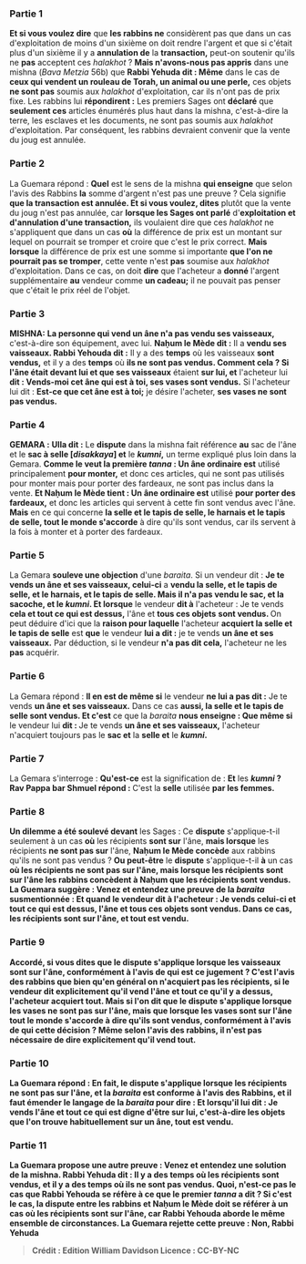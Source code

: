 
### Partie 1
<b>Et si vous voulez dire</b> que <b>les rabbins ne</b> considèrent pas que dans un cas d'exploitation de moins d'un sixième on doit rendre l'argent et que si c'était plus d'un sixième il y a <b>annulation de</b> la <b>transaction,</b> peut-on soutenir qu'ils ne <b>pas</b> acceptent ces <i>halakhot</i> ? <b>Mais n'avons-nous pas appris</b> dans une mishna (<i>Bava Metzia</i> 56b) que <b>Rabbi Yehuda dit : Même</b> dans le cas de <b>ceux qui vendent un rouleau de Torah, un animal ou une perle,</b> ces objets <b>ne sont pas</b> soumis aux <i>halakhot</i> d'exploitation,</b> car ils n'ont pas de prix fixe. Les rabbins lui <b>répondirent :</b> Les premiers Sages ont <b>déclaré</b> que <b>seulement ces</b> articles énumérés plus haut dans la mishna, c'est-à-dire la terre, les esclaves et les documents, ne sont pas soumis aux <i>halakhot</i> d'exploitation. Par conséquent, les rabbins devraient convenir que la vente du joug est annulée.

### Partie 2
La Guemara répond : <b>Quel</b> est le sens de la mishna <b>qui enseigne</b> que selon l'avis des Rabbins <b>la</b> somme d'argent n'est pas une preuve ?</b> Cela signifie <b>que la transaction est annulée. Et si vous voulez, dites</b> plutôt que la vente du joug n'est pas annulée, car <b>lorsque les Sages ont parlé</b> d'<b>exploitation et d'annulation d'une transaction,</b> ils voulaient dire que ces <i>halakhot</i> ne s'appliquent que dans un cas <b>où</b> la différence de prix est un montant sur lequel on pourrait se tromper</b> et croire que c'est le prix correct. <b>Mais lorsque</b> la différence de prix est une somme si importante <b>que l'on ne pourrait pas se tromper</b>, cette vente n'est <b>pas</b> soumise aux <i>halakhot</i> d'exploitation. Dans ce cas, on doit <b>dire</b> que l'acheteur a <b>donné</b> l'argent supplémentaire <b>au</b> vendeur comme <b>un cadeau;</b> il ne pouvait pas penser que c'était le prix réel de l'objet.

### Partie 3
<strong>MISHNA:</strong> <b>La personne qui vend un âne n'a pas vendu ses vaisseaux,</b> c'est-à-dire son équipement, avec lui. <b>Naḥum le Mède dit :</b> Il a <b>vendu ses vaisseaux. Rabbi Yehouda dit :</b> Il y a des <b>temps</b> où les vaisseaux <b>sont vendus,</b> et il y a des <b>temps</b> où <b>ils ne sont pas vendus. Comment cela ? Si l'âne était devant lui et que ses vaisseaux</b> étaient <b>sur lui, et</b> l'acheteur lui <b>dit : Vends-moi cet âne qui est à toi, ses vases sont vendus.</b> Si l'acheteur lui dit : <b>Est-ce que cet âne est à toi;</b> je désire l'acheter, <b>ses vases ne sont pas vendus.</b>

### Partie 4
<strong>GEMARA :</strong> <b>Ulla dit :</b> Le <b>dispute</b> dans la mishna fait référence <b>au</b> sac de l'âne et</b> le <b>sac à selle [<i>disakkaya</i>] et</b> le <b><i>kumni</i>,</b> un terme expliqué plus loin dans la Gemara. <b>Comme le veut la première <i>tanna</i> : Un âne ordinaire est</b> utilisé principalement <b>pour monter,</b> et donc ces articles, qui ne sont pas utilisés pour monter mais pour porter des fardeaux, ne sont pas inclus dans la vente. <b>Et Naḥum le Mède tient : Un âne ordinaire est</b> utilisé <b>pour porter des fardeaux,</b> et donc les articles qui servent à cette fin sont vendus avec l'âne. <b>Mais</b> en ce qui concerne <b>la selle et le tapis de selle, le harnais et le tapis de selle, tout le monde s'accorde</b> à dire qu'ils sont vendus,</b> car ils servent à la fois à monter et à porter des fardeaux.

### Partie 5
La Gemara <b>souleve une objection</b> d'une <i>baraita</i>. Si un vendeur dit : <b>Je te vends un âne et ses vaisseaux, celui-ci</b> a <b>vendu la selle, et le tapis de selle, et le harnais, et le tapis de selle. Mais il n'a pas vendu le sac, et la sacoche, et le <i>kumni</i>. Et lorsque</b> le vendeur <b>dit à</b> l'acheteur : Je te vends <b>cela et tout ce qui est dessus,</b> l'âne et <b>tous ces objets</b> <b>sont vendus. </b> On peut déduire d'ici que la <b>raison pour laquelle</b> l'acheteur <b>acquiert la selle et le tapis de selle</b> est <b>que</b> le vendeur <b>lui a dit :</b> je te vends <b>un âne et ses vaisseaux.</b> Par déduction, si le vendeur <b>n'a pas dit cela,</b> l'acheteur ne les <b>pas</b> acquérir.

### Partie 6
La Gemara répond : <b>Il en est de même si</b> le vendeur <b>ne lui a pas dit :</b> Je te vends <b>un âne et ses vaisseaux.</b> Dans ce cas <b>aussi, la selle et le tapis de selle sont vendus. Et c'est</b> ce que la <i>baraita</i> <b>nous enseigne : Que même si</b> le vendeur lui <b>dit : </b> Je te vends <b>un âne et ses vaisseaux,</b> l'acheteur n'acquiert toujours pas</b> le <b>sac et</b> la <b>selle et</b> le <b><i>kumni</i>.</b>

### Partie 7
La Gemara s'interroge : <b>Qu'est-ce</b> est la signification de : <b>Et</b> les <b><i>kumni</i> ? Rav Pappa bar Shmuel répond : </b> C'est la <b>selle</b> utilisée <b>par les femmes.</b>

### Partie 8
<b>Un dilemme a été soulevé devant</b> les Sages : Ce <b>dispute</b> s'applique-t-il seulement à un cas <b>où</b> les récipients <b>sont sur</b> l'âne, <b>mais lorsque</b> les récipients <b>ne sont pas sur</b> l'âne, <b>Naḥum le Mède concède</b> aux rabbins qu'ils ne sont pas vendus ? <b>Ou peut-être</b> le <b>dispute</b> s'applique-t-il <b>à</b> un cas <b>où les récipients <b>ne sont pas sur</b> l'âne, <b>mais lorsque</b> les récipients <b>sont sur</b> l'âne <b>les rabbins concèdent à Naḥum</b> que les récipients sont vendus. La Guemara suggère : <b>Venez</b> et <b>entendez</b> une preuve de la <i>baraita</i> susmentionnée : <b>Et quand</b> le vendeur <b>dit à</b> l'acheteur : Je vends <b>celui-ci et tout ce qui est dessus,</b> l'âne et <b>tous ces objets</b> <b>sont vendus.</b> Dans ce cas, les récipients sont sur l'âne, et tout est vendu.

### Partie 9
<b>Accordé, si vous dites</b> que le <b>dispute</b> s'applique <b>lorsque</b> les vaisseaux <b>sont sur</b> l'âne, conformément à <b>l'avis de qui <b>est ce</b> jugement ? <b>C'est</b> l'avis des <b>rabbins</b> que bien qu'en général on n'acquiert pas les récipients, si le vendeur dit explicitement qu'il vend l'âne et tout ce qu'il y a dessus, l'acheteur acquiert tout. <b>Mais si l'on dit que</b> le <b>dispute</b> s'applique <b>lorsque</b> les vases <b>ne sont pas sur</b> l'âne, <b>mais que lorsque</b> les vases <b>sont sur</b> l'âne <b>tout le monde s'accorde</b> à dire qu'ils sont vendus,</b> conformément à <b>l'avis de qui <b>cette décision</b> ? Même selon l'avis des rabbins, il n'est pas nécessaire de dire explicitement qu'il vend tout.

### Partie 10
La Guemara répond : <b>En fait,</b> le <b>dispute</b> s'applique <b>lorsque</b> les récipients <b>ne sont pas sur</b> l'âne, <b>et</b> la <i>baraita</i> <b>est</b> conforme à l'avis des <b>Rabbins, et</b> il faut émender le langage de la <i>baraita</i> pour <b>dire : Et lorsqu'il lui dit :</b> Je vends <b>l'âne et tout ce qui est digne d'être sur lui,</b> c'est-à-dire les objets que l'on trouve habituellement sur un âne, tout est vendu.

### Partie 11
La Guemara propose une autre preuve : <b>Venez</b> et <b>entendez</b> une solution de la mishna. <b>Rabbi Yehuda dit :</b> Il y a des <b>temps</b> où les récipients <b>sont vendus,</b> et il y a des <b>temps où ils ne sont pas vendus. Quoi, n'est-ce pas</b> le cas <b>que Rabbi Yehouda se réfère à ce que le premier <i>tanna</i> a dit ?</b> Si c'est le cas, la dispute entre les rabbins et Naḥum le Mède doit se référer à un cas où les récipients sont sur l'âne, car Rabbi Yehouda aborde le même ensemble de circonstances. La Guemara rejette cette preuve : <b>Non, Rabbi Yehuda</b>

>Crédit : Edition William Davidson
>Licence : CC-BY-NC